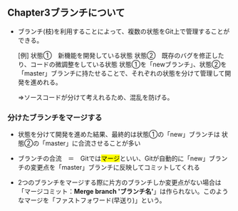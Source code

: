 ## Chapter3ブランチについて

- ブランチ(枝)を利用することによって、複数の状態をGit上で管理することができる。
  
  [例]
  状態①　新機能を開発している状態
  状態②　既存のバグを修正したり、コードの微調整をしている状態
  状態①を「newブランチ」、状態②を「master」ブランチに持たせることで、それぞれの状態を分けて管理して開発を進めれる。
  
  ⇒ソースコードが分けて考えれるため、混乱を防げる。　



### 分けたブランチをマージする

- 状態を分けて開発を進めた結果、最終的は状態①の「new」ブランチは 状態②の「master」に合流させることが多い

- ブランチの合流　＝　Gitでは<mark>マージ</mark>といい、Gitが自動的に「new」ブランチの変更点を「master」ブランチに反映してコミットしてくれる

- 2つのブランチをマージする際に片方のブランチしか変更点がない場合は「マージコミット：**Merge branch 'ブランチ名'**」は作られない。このようなマージを「ファストフォワード(早送り)」という。


